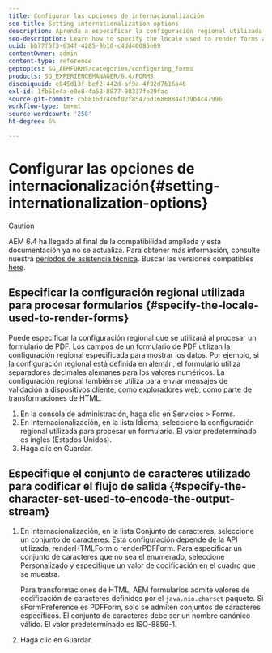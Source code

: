 ```yaml
---
title: Configurar las opciones de internacionalización
seo-title: Setting internationalization options
description: Aprenda a especificar la configuración regional utilizada para procesar formularios y a especificar el conjunto de caracteres utilizado para codificar el flujo de salida.
seo-description: Learn how to specify the locale used to render forms and how to specify the character set used to encode the output stream.
uuid: bb77f5f3-634f-4285-9b10-c4dd40085e69
contentOwner: admin
content-type: reference
geptopics: SG_AEMFORMS/categories/configuring_forms
products: SG_EXPERIENCEMANAGER/6.4/FORMS
discoiquuid: e845d13f-bef2-442d-af9a-4f92d7616a46
exl-id: 1fb51e4a-e0e8-4a58-8877-98337fe29fac
source-git-commit: c5b816d74c6f02f85476d16868844f39b4c47996
workflow-type: tm+mt
source-wordcount: '258'
ht-degree: 6%

---
```


# Configurar las opciones de internacionalización{#setting-internationalization-options}

>[!CAUTION]
>
>AEM 6.4 ha llegado al final de la compatibilidad ampliada y esta documentación ya no se actualiza. Para obtener más información, consulte nuestra [períodos de asistencia técnica](https://helpx.adobe.com/es/support/programs/eol-matrix.html). Buscar las versiones compatibles [here](https://experienceleague.adobe.com/docs/).

## Especificar la configuración regional utilizada para procesar formularios {#specify-the-locale-used-to-render-forms}

Puede especificar la configuración regional que se utilizará al procesar un formulario de PDF. Los campos de un formulario de PDF utilizan la configuración regional especificada para mostrar los datos. Por ejemplo, si la configuración regional está definida en alemán, el formulario utiliza separadores decimales alemanes para los valores numéricos. La configuración regional también se utiliza para enviar mensajes de validación a dispositivos cliente, como exploradores web, como parte de transformaciones de HTML.

1. En la consola de administración, haga clic en Servicios > Forms.
1. En Internacionalización, en la lista Idioma, seleccione la configuración regional utilizada para procesar un formulario. El valor predeterminado es inglés (Estados Unidos).
1. Haga clic en Guardar.

## Especifique el conjunto de caracteres utilizado para codificar el flujo de salida {#specify-the-character-set-used-to-encode-the-output-stream}

1. En Internacionalización, en la lista Conjunto de caracteres, seleccione un conjunto de caracteres. Esta configuración depende de la API utilizada, renderHTMLForm o renderPDFForm. Para especificar un conjunto de caracteres que no sea el enumerado, seleccione Personalizado y especifique un valor de codificación en el cuadro que se muestra.

   Para transformaciones de HTML, AEM formularios admite valores de codificación de caracteres definidos por el `java.nio.charset` paquete. Si sFormPreference es PDFForm, solo se admiten conjuntos de caracteres específicos. El conjunto de caracteres debe ser un nombre canónico válido. El valor predeterminado es ISO-8859-1.

1. Haga clic en Guardar.

